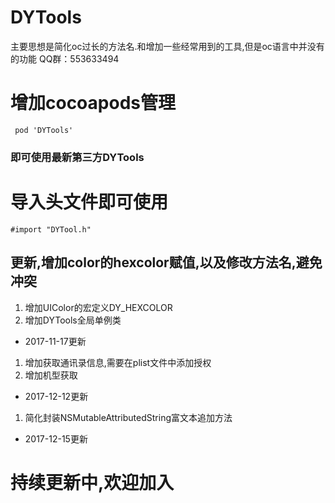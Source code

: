 # DYTools
主要思想是简化oc过长的方法名.和增加一些经常用到的工具,但是oc语言中并没有的功能
QQ群：553633494
# 增加cocoapods管理
```
 pod 'DYTools'
```
### 即可使用最新第三方DYTools

# 导入头文件即可使用 
```apple js
#import "DYTool.h"
```
## 更新,增加color的hexcolor赋值,以及修改方法名,避免冲突

1. 增加UIColor的宏定义DY_HEXCOLOR
2. 增加DYTools全局单例类

- 2017-11-17更新

1. 增加获取通讯录信息,需要在plist文件中添加授权
2. 增加机型获取

- 2017-12-12更新

1. 简化封装NSMutableAttributedString富文本追加方法
- 2017-12-15更新

# 持续更新中,欢迎加入

